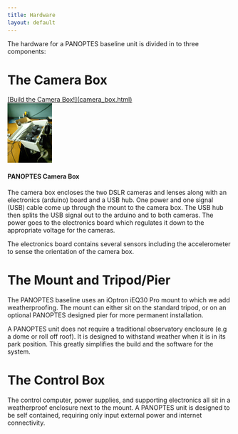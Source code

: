 ```yaml
---
title: Hardware
layout: default
---
```


The hardware for a PANOPTES baseline unit is divided in to three components:

# The Camera Box

<a class="btn btn-default btn-sm" href="#">
    <span class="fa-stack fa-lg">
        <i class="fa fa-square-o fa-stack-2x"></i>
        <i class="fa fa-wrench fa-stack-1x"></i>
    </span>
    [Build the Camera Box!](camera_box.html)
 </a>


<div class="media">
  <div class="media-right">
    <a href="#">
      <img class="media-object" src="images/camera_box.jpg" alt="PANOPTES Camera Box" width="100px">
    </a>
  </div>
  <div class="media-body">
    <h4 class="media-heading">PANOPTES Camera Box</h4>
        The camera box encloses the two DSLR cameras and lenses along with an electronics (arduino) board and a USB hub.  One power and one signal (USB) cable come up through the mount to the camera box.  The USB hub then splits the USB signal out to the arduino and to both cameras.  The power goes to the electronics board which regulates it down to the appropriate voltage for the cameras.
  </div>
</div>

The electronics board contains several sensors including the accelerometer to sense the orientation of the camera box.

# The Mount and Tripod/Pier

The PANOPTES baseline uses an iOptron iEQ30 Pro mount to which we add weatherproofing.  The mount can either sit on the standard tripod, or on an optional PANOPTES designed pier for more permanent installation.

A PANOPTES unit does not require a traditional observatory enclosure (e.g a dome or roll off roof).  It is designed to withstand weather when it is in its park position.  This greatly simplifies the build and the software for the system.

# The Control Box

The control computer, power supplies, and supporting electronics all sit in a weatherproof enclosure next to the mount.  A PANOPTES unit is designed to be self contained, requiring only input external power and internet connectivity.
